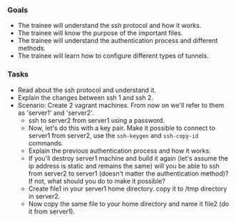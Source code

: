 
### Goals
- The trainee will understand the ssh protocol and how it works.
- The trainee will know the purpose of the important files.
- The trainee will understand the authentication process and different methods.
- The trainee will learn how to configure different types of tunnels.

### Tasks
- Read about the ssh protocol and understand it.
- Explain the changes between ssh 1 and ssh 2.
- Scenario: Create 2 vagrant machines. From now on we'll refer to them as 'server1' and 'server2'.
  - ssh to server2 from server1 using a password.
  - Now, let's do this with a key pair. Make it possible to connect to server1 from server2, use the `ssh-keygen` and `ssh-copy-id` commands.
  - Explain the previous authentication process and how it works.
  - If you'll destroy server1 machine and build it again (let's assume the ip address is static and remains the same)
    will you be able to ssh from server2 to server1 (doesn't matter the authentication method)? If not, what should you do to make it possible?
  - Create file1 in your server1 home directory. copy it to /tmp directory in server2.
  - Now copy the same file to your home directory and name it file2 (do it from server1).

